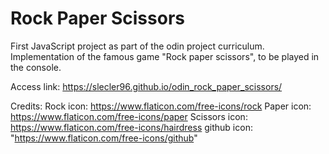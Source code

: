 # Rock Paper Scissors
First JavaScript project as part of the odin project curriculum.
Implementation of the famous game "Rock paper scissors", to be played in the console.

Access link: https://slecler96.github.io/odin_rock_paper_scissors/


Credits:
Rock icon: https://www.flaticon.com/free-icons/rock
Paper icon: https://www.flaticon.com/free-icons/paper
Scissors icon: https://www.flaticon.com/free-icons/hairdress
github icon: "https://www.flaticon.com/free-icons/github"